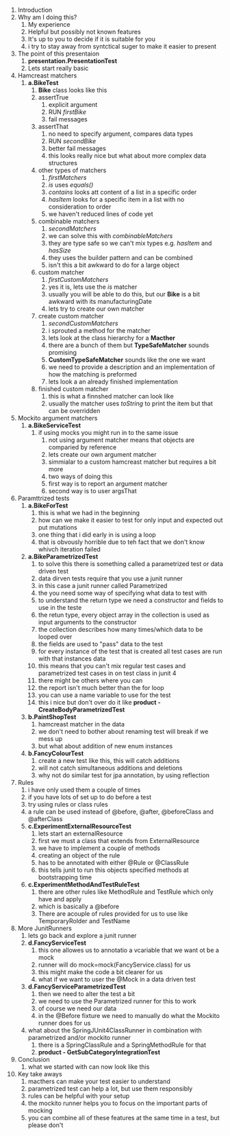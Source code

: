 1. Introduction
1. Why am I doing this?
    1. My experience
    1. Helpful but possibly not known features
    1. It's up to you to decide if it is suitable for you
    1. i try to stay away from syntctical suger to make it easier to present
1. The point of this presentaion
    1. __presentation.PresentationTest__
    1. Lets start really basic
1. Hamcreast matchers
    1. __a.BikeTest__
        1. __Bike__ class looks like this
        1. assertTrue
            1. explicit argument
            1. RUN _firstBike_
            1. fail messages
        1. assertThat
            1. no need to specify argument, compares data types
            1. RUN _secondBike_
            1. better fail messages
            1. this looks really nice but what about more complex data structures
        1. other types of matchers
            1. _firstMatchers_
            1. _is_ uses _equals()_
            1. _contains_ looks att content of a list in a specific order
            1. _hasItem_ looks for a specific item in a list with no consideration to order
            1. we haven't reduced lines of code yet
        1. combinable matchers
            1. _secondMatchers_ 
            1. we can solve this with _combinableMatchers_
            1. they are type safe so we can't mix types e.g. _hasItem_ and _hasSize_
            1. they uses the builder pattern and can be combined
            1. isn't this a bit awkward to do for a large object 
        1. custom matcher
            1. _firstCustomMatchers_
            1. yes it is, lets use the _is_ matcher
            1. usually you will be able to do this, but our __Bike__ is a bit awkward with its manufacturingDate
            1. lets try to create our own matcher
        1. create custom matcher
            1. _secondCustomMatchers_
            1. i sprouted a method for the matcher
            1. lets look at the class hierarchy for a __Macther__
            1. there are a bunch of them but __TypeSafeMatcher__ sounds promising
            1. __CustomTypeSafeMatcher__ sounds like the one we want
            1. we need to provide a description and an implementation of how the matching is preformed
            1. lets look a an already finished implementation
        1. finished custom matcher
            1. this is what a finnshed matcher can look like
            1. usually the matcher uses _toString_ to print the item but that can be overridden
1. Mockito argument matchers
    1. __a.BikeServiceTest__
        1. if using mocks you might run in to the same issue
            1. not using argument matcher means that objects are comparied by reference
            1. lets create our own argument matcher
            1. simmialar to a custom hamcreast matcher but requires a bit more
            1. two ways of doing this
            1. first way is to report an argument matcher
            1. second way is to user argsThat
1. Paramttrized tests
    1. __a.BikeForTest__
        1. this is what we had in the beginning
        1. how can we make it easier to test for only input and expected out put mutations
        1. one thing that i did early in is using a loop
        1. that is obvously horrible due to teh fact that we don't know whivch iteration failed
    1. __a.BikeParametrizedTest__
        1. to solve this there is something called a parametrized test or data driven test
        1. data dirven tests require that you use a junit runner
        1. in this case a junit runner called Parametrized 
        1. the you need some way of specifying what data to test with
        1. to understand the return type we need a constructor and fields to use in the teste
        1. the retun type, every object array in the collection is used as input arguments to the constructor
        1. the collection describes how many times/which data to be looped over
        1. the fields are used to "pass" data to the test
        1. for every instance of the test that is created all test cases are run with that instances data
        1. this means that you can't mix regular test cases and parametrized test cases in on test class in junit 4
        1. there might be others where you can
        1. the report isn't much better than the for loop
        1. you can use a name variable to use for the test
        1. this i nice but don't over do it like __product - CreateBodyParametrizedTest__
    1. __b.PaintShopTest__
        1. hamcreast matcher in the data
        1. we don't need to bother about renaming test will break if we mess up
        1. but what about addition of new enum instances
    1. __b.FancyColourTest__
        1. create a new test like this, this will catch additions
        1. will not catch simultaneous additions and deletions
        1. why not do similar test for jpa annotation, by using reflection
1. Rules
    1. i have only used them a couple of times
    1. if you have lots of set up to do before a test
    1. try using rules or class rules
    1. a rule can be used instead of @before, @after, @beforeClass and @afterClass
    1. __c.ExperimentExternalResourceTest__
        1. lets start an externalResource
        1. first we must a class that extends from ExternalResource
        1. we have to implement a couple of methods
        1. creating an object of the rule
        1. has to be annotated with either @Rule or @ClassRule
        1. this tells junit to run this objects specified methods at bootstrapping time 
    1. __c.ExperimentMethodAndTestRuleTest__
        1. there are other rules like MethodRule and TestRule which only have and apply
        1. which is basically a @before
        1. There are acouple of rules provided for us to use like TemporaryRolder and TestName
1. More JunitRunners
    1. lets go back and explore a junit runner
    1. __d.FancyServiceTest__
        1. this one allowes us to annotatio a vcariable that we want ot be a mock
        1. runner will do mock=mock(FancyService.class) for us
        1. this might make the code a bit clearer for us
        1. what if we want to user the @Mock in a data driven test
    1. __d.FancyServiceParametrizedTest__
        1. then we need to alter the test a bit
        1. we need to use the Parametrized runner for this to work
        1. of course we need our data
        1. in the @Before fixture we need to manually do what the Mockito runner does for us
    1. what about the SpringJUnit4ClassRunner in combination with parametrized and/or mockito runner
        1. there is a SpringClassRule and a SpringMethodRule for that 
        1. __product - GetSubCategoryIntegrationTest__
1. Conclusion
    1. what we started with can now look like this
1. Key take aways
    1. macthers can make your test easier to understand
    1. parametrized test can help a lot, but use them responsibly
    1. rules can be helpful with your setup
    1. the mockito runner helps you to focus on the important parts of mocking
    1. you can combine all of these features at the same time in a test, but please don't
